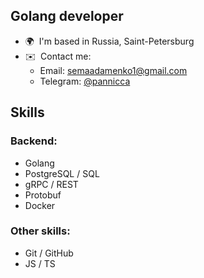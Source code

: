 Golang developer
------------------
* 🌍  I'm based in Russia, Saint-Petersburg
* ✉️  Contact me:
  - Email: [semaadamenko1@gmail.com](mailto:semaadamenko1@yandex.com)
  - Telegram: [@pannicca](https://t.me/pannicca)
## Skills

### Backend:
- Golang
- PostgreSQL / SQL
- gRPC / REST
- Protobuf
- Docker
### Other skills:
- Git / GitHub
- JS / TS
